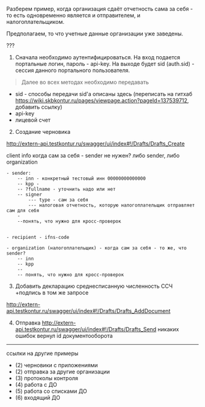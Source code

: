 Разберем пример, когда организация сдаёт отчетность сама за себя - то есть одновременно является и отправителем, и налогоплательщиком.


Предполагаем, то что учетные данные организации уже заведены.

???

1. Сначала необходимо аутентифицироваться. На вход подается портальные логин, пароль - api-key.
На выходе будет sid (auth.sid) - сессия данного портального пользователя.

> Далее во всех методах необходимо передавать
- sid - способы передачи sid'a описаны здесь (переписать на гитхаб https://wiki.skbkontur.ru/pages/viewpage.action?pageId=137539712, добавить ссылку)
- api-key
- лицевой счет


2. Создание черновика

http://extern-api.testkontur.ru/swagger/ui/index#!/Drafts/Drafts_Create

client info
	когда сам за себя - sender не нужен? либо sender, либо organization
	
	- sender:
		-- inn - конкретный тестовый инн 00000000000000
		-- kpp -
		-- ?fullname - уточнить надо или нет
		-- signer
			--- type - сам за себя
			--- налоговая отчетность, которую налогоплательщик отправляет сам для себя
		-
		--понять, что нужно для кросс-проверок
	

	- recipient - ifns-code 

	- organization (налогоплательщик) - когда сам за себя - то же, что sender?
		-- inn
		-- kpp
		--
		-- понять, что нужно для кросс-проверок


3. Добавить декларацию среднесписанную численность CCЧ
+подпись в том же запросе

http://extern-api.testkontur.ru/swagger/ui/index#!/Drafts/Drafts_AddDocument

4. Отправка
http://extern-api.testkontur.ru/swagger/ui/index#!/Drafts/Drafts_Send
никаких ошибок
вернул id документооборота

------

ссылки на другие примеры
- (2) черновики с приложениями
- (2) отправка за другие организации 
- (3) протоколы контроля
- (4) работа с ДО
- (5) работа со списками ДО
- (6) входящий ДО

